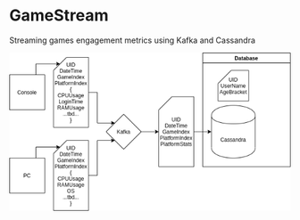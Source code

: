 # GameStream
Streaming games engagement metrics using Kafka and Cassandra

![](Sam_Collet_Dataflow.png)
